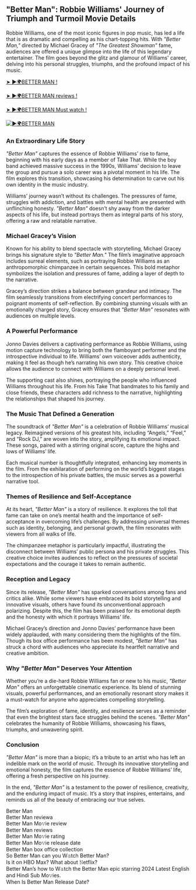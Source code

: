 ## **"Better Man": Robbie Williams' Journey of Triumph and Turmoil Movie Details**

Robbie Williams, one of the most iconic figures in pop music, has led a life that is as dramatic and compelling as his chart-topping hits. With *"Better Man,"* directed by Michael Gracey of *"The Greatest Showman"* fame, audiences are offered a unique glimpse into the life of this legendary entertainer. The film goes beyond the glitz and glamour of Williams' career, delving into his personal struggles, triumphs, and the profound impact of his music.

[➤ ►🌍BETTER MAN !](https://abinaprime.blogspot.com/2025/01/bestplatforms.html)

[➤ ►🌍BETTER MAN reviews !](https://abinaprime.blogspot.com/2025/01/bestplatforms.html)


[➤ ►🌍BETTER MAN Must watch !](https://abinaprime.blogspot.com/2025/01/bestplatforms.html)


[![►🌍BETTER MAN ](https://github.com/user-attachments/assets/55708a1f-1094-4b29-8a90-b4310ea78306)](https://abinaprime.blogspot.com/2025/01/bestplatforms.html)

### **An Extraordinary Life Story**

*"Better Man"* captures the essence of Robbie Williams’ rise to fame, beginning with his early days as a member of Take That. While the boy band achieved massive success in the 1990s, Williams’ decision to leave the group and pursue a solo career was a pivotal moment in his life. The film explores this transition, showcasing his determination to carve out his own identity in the music industry.

Williams’ journey wasn’t without its challenges. The pressures of fame, struggles with addiction, and battles with mental health are presented with unflinching honesty. *"Better Man"* doesn’t shy away from the darker aspects of his life, but instead portrays them as integral parts of his story, offering a raw and relatable narrative.

### **Michael Gracey’s Vision**

Known for his ability to blend spectacle with storytelling, Michael Gracey brings his signature style to *"Better Man."* The film’s imaginative approach includes surreal elements, such as portraying Robbie Williams as an anthropomorphic chimpanzee in certain sequences. This bold metaphor symbolizes the isolation and pressures of fame, adding a layer of depth to the narrative.

Gracey’s direction strikes a balance between grandeur and intimacy. The film seamlessly transitions from electrifying concert performances to poignant moments of self-reflection. By combining stunning visuals with an emotionally charged story, Gracey ensures that *"Better Man"* resonates with audiences on multiple levels.

### **A Powerful Performance**

Jonno Davies delivers a captivating performance as Robbie Williams, using motion capture technology to bring both the flamboyant performer and the introspective individual to life. Williams’ own voiceover adds authenticity, making it feel as though he’s narrating his own story. This creative choice allows the audience to connect with Williams on a deeply personal level.

The supporting cast also shines, portraying the people who influenced Williams throughout his life. From his Take That bandmates to his family and close friends, these characters add richness to the narrative, highlighting the relationships that shaped his journey.

### **The Music That Defined a Generation**

The soundtrack of *"Better Man"* is a celebration of Robbie Williams’ musical legacy. Reimagined versions of his greatest hits, including “Angels,” “Feel,” and “Rock DJ,” are woven into the story, amplifying its emotional impact. These songs, paired with a stirring original score, capture the highs and lows of Williams’ life.

Each musical number is thoughtfully integrated, enhancing key moments in the film. From the exhilaration of performing on the world’s biggest stages to the introspection of his private battles, the music serves as a powerful narrative tool.

### **Themes of Resilience and Self-Acceptance**

At its heart, *"Better Man"* is a story of resilience. It explores the toll that fame can take on one’s mental health and the importance of self-acceptance in overcoming life’s challenges. By addressing universal themes such as identity, belonging, and personal growth, the film resonates with viewers from all walks of life.

The chimpanzee metaphor is particularly impactful, illustrating the disconnect between Williams’ public persona and his private struggles. This creative choice invites audiences to reflect on the pressures of societal expectations and the courage it takes to remain authentic.

### **Reception and Legacy**

Since its release, *"Better Man"* has sparked conversations among fans and critics alike. While some viewers have embraced its bold storytelling and innovative visuals, others have found its unconventional approach polarizing. Despite this, the film has been praised for its emotional depth and the honesty with which it portrays Williams’ life.

Michael Gracey’s direction and Jonno Davies’ performance have been widely applauded, with many considering them the highlights of the film. Though its box office performance has been modest, *"Better Man"* has struck a chord with audiences who appreciate its heartfelt narrative and creative ambition.

### **Why *"Better Man"* Deserves Your Attention**

Whether you’re a die-hard Robbie Williams fan or new to his music, *"Better Man"* offers an unforgettable cinematic experience. Its blend of stunning visuals, powerful performances, and an emotionally resonant story makes it a must-watch for anyone who appreciates compelling storytelling.

The film’s exploration of fame, identity, and resilience serves as a reminder that even the brightest stars face struggles behind the scenes. *"Better Man"* celebrates the humanity of Robbie Williams, showcasing his flaws, triumphs, and unwavering spirit.

### **Conclusion**

*"Better Man"* is more than a biopic; it’s a tribute to an artist who has left an indelible mark on the world of music. Through its innovative storytelling and emotional honesty, the film captures the essence of Robbie Williams’ life, offering a fresh perspective on his journey.

In the end, *"Better Man"* is a testament to the power of resilience, creativity, and the enduring impact of music. It’s a story that inspires, entertains, and reminds us all of the beauty of embracing our true selves.

Better Man  
Better Man reviewa  
Better Man Mo𝚟ie review  
Better Man reviews  
Better Man Mo𝚟ie rating  
Better Man Mo𝚟ie release date  
Better Man box office collection  
So Better Man can you W𝚊tch Better Man?  
Is it on HBO Max? What about 𝙽etflix?  
Better Man’s how to W𝚊tch the Better Man epic starring 2024 Latest English and Hindi Sub Mo𝚟ies.  
When Is Better Man Release Date?  

